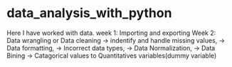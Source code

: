 # data_analysis_with_python
Here I have worked with data.
week 1: Importing and exporting 
Week 2: Data wrangling or Data cleaning
-> indentify and handle missing values, 
-> Data formatting, 
-> Incorrect data types,
-> Data Normalization, 
-> Data Bining
-> Catagorical values to Quantitatives variables(dummy variable)
